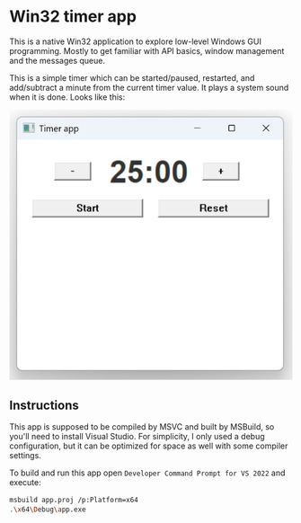 # Win32 timer app

This is a native Win32 application to explore low-level Windows GUI programming. Mostly to get familiar with API basics, window management and the messages queue.

This is a simple timer which can be started/paused, restarted, and add/subtract a minute from the current timer value. It plays a system sound when it is done. Looks like this:

![Screenshot](./screenshot.jpg)

## Instructions

This app is supposed to be compiled by MSVC and built by MSBuild, so you'll need to install Visual Studio. For simplicity, I only used a debug configuration, but it can be optimized for space as well with some compiler settings.

To build and run this app open `Developer Command Prompt for VS 2022` and execute:

```sh
msbuild app.proj /p:Platform=x64
.\x64\Debug\app.exe
```